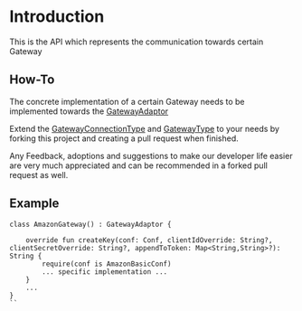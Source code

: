 # Introduction
This is the API which represents the communication towards certain Gateway

## How-To
The concrete implementation of a certain Gateway needs to be implemented towards the [GatewayAdaptor](src%2Fmain%2Fkotlin%2Fio%2Fapiable%2Fgateways%2Fadaptor%2FGatewayAdaptor.kt)

Extend the [GatewayConnectionType](src/main/kotlin/io/apiable/gateways/adaptor/models/conf/GatewayConnectionType.kt) and [GatewayType](src/main/kotlin/io/apiable/gateways/adaptor/models/conf/GatewayType.kt) to your needs by forking this project and creating a pull request when finished.

Any Feedback, adoptions and suggestions to make our developer life easier are very much appreciated and can be recommended in a forked pull request as well.

## Example
```(kotlin)
class AmazonGateway() : GatewayAdaptor {

    override fun createKey(conf: Conf, clientIdOverride: String?, clientSecretOverride: String?, appendToToken: Map<String,String>?): String {
        require(conf is AmazonBasicConf)
        ... specific implementation ...
    }
    ...
}
``
